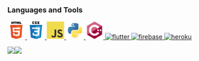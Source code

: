 ### Languages and Tools
<p align="left"> 
<!--  html  -->
  <a href="https://www.w3.org/html/" target="_blank" rel="noreferrer"> 
    <img src="https://raw.githubusercontent.com/devicons/devicon/master/icons/html5/html5-original-wordmark.svg" alt="html5" width="40" height="40"/>
  </a> 
<!--  css  -->
  <a href="https://www.w3schools.com/css/" target="_blank" rel="noreferrer"> 
    <img src="https://raw.githubusercontent.com/devicons/devicon/master/icons/css3/css3-original-wordmark.svg" alt="css3" width="40" height="40"/> 
  </a> 
<!--  js  -->
  <a href="https://developer.mozilla.org/en-US/docs/Web/JavaScript" target="_blank" rel="noreferrer"> 
    <img src="https://raw.githubusercontent.com/devicons/devicon/master/icons/javascript/javascript-original.svg" alt="javascript" width="40" height="40"/> 
  </a> 
<!--  python  -->
  <a href="https://www.python.org/" target="_blank" rel="noreferrer"> 
    <img src="https://raw.githubusercontent.com/devicons/devicon/master/icons/python/python-original.svg" alt="python" width="40" height="40"/> 
  </a> 
<!--  c++  -->
  <a href="https://www.cplusplus.com/" target="_blank" rel="noreferrer"> 
    <img src="	https://raw.githubusercontent.com/devicons/devicon/master/icons/cplusplus/cplusplus-original.svg" alt="cplusplus" width="40" height="40"/> 
  </a> 
<!--  flutter  -->
  <a href="https://flutter.dev/?gclid=CjwKCAiAjoeRBhAJEiwAYY3nDL4_NkRUYtMlzCL2uxVeu93EhYR1J6-LdjbU2ZMjwM6prUMFfLLr0xoCCssQAvD_BwE&gclsrc=aw.ds" target="_blank" rel="noreferrer"> 
    <img src="https://www.vectorlogo.zone/logos/flutterio/flutterio-icon.svg" alt="flutter" width="40" height="40"/> 
  </a> 
<!--  firebase  -->
  <a href="https://firebase.google.com/" target="_blank" rel="noreferrer"> 
    <img src="https://www.vectorlogo.zone/logos/firebase/firebase-icon.svg" alt="firebase" width="40" height="40"/> 
  </a> 
<!--  heroku  -->
  <a href="https://www.heroku.com/" target="_blank" rel="noreferrer"> 
    <img src="	https://www.vectorlogo.zone/logos/heroku/heroku-icon.svg" alt="heroku" width="40" height="40"/> 
  </a> 
</p>

<a href="https://github.com/anuraghazra/github-readme-stats">
  <img align="left" src="https://github-readme-stats.vercel.app/api?username=USK314&count_private=true&show_icons=true&theme=material-palenight" />
</a>
<a href="https://github.com/anuraghazra/github-readme-stats">
  <img align="left" src="https://github-readme-stats.vercel.app/api/top-langs/?username=USK314&layout=compact&theme=material-palenight" />
</a>

<!-- 参照 -->
<!-- https://qiita.com/zizi4n5/items/f8076cb25bbf64a9bc1c -->
<!-- https://github.com/Ashutosh00710/github-readme-activity-graph/blob/main/THEMES.md -->

<!-- 
![](https://github-profile-summary-cards.vercel.app/api/cards/profile-details?username=USK314&theme=nord_dark)
![](https://github-profile-summary-cards.vercel.app/api/cards/repos-per-language?username=USK314&theme=nord_dark)
![](https://github-profile-summary-cards.vercel.app/api/cards/most-commit-language?username=USK314&theme=nord_dark)
![](https://github-profile-summary-cards.vercel.app/api/cards/stats?username=USK314&theme=nord_dark)
![](https://github-profile-summary-cards.vercel.app/api/cards/productive-time?username=USK314&theme=nord_dark) -->

<!-- https://github-profile-summary-cards.vercel.app/demo.html -->
